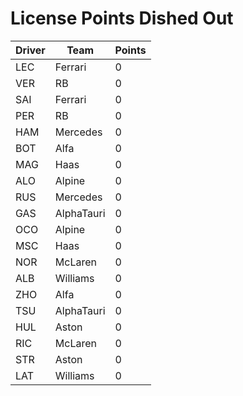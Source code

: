 # License Points Dished Out
| Driver | Team       | Points |
| ------ | ---------- | ------ |
| LEC    | Ferrari    | 0      |
| VER    | RB         | 0      |
| SAI    | Ferrari    | 0      |
| PER    | RB         | 0      |
| HAM    | Mercedes   | 0      |
| BOT    | Alfa       | 0      |
| MAG    | Haas       | 0      |
| ALO    | Alpine     | 0      |
| RUS    | Mercedes   | 0      |
| GAS    | AlphaTauri | 0      |
| OCO    | Alpine     | 0      |
| MSC    | Haas       | 0      |
| NOR    | McLaren    | 0      |
| ALB    | Williams   | 0      |
| ZHO    | Alfa       | 0      |
| TSU    | AlphaTauri | 0      |
| HUL    | Aston      | 0      |
| RIC    | McLaren    | 0      |
| STR    | Aston      | 0      |
| LAT    | Williams   | 0      |